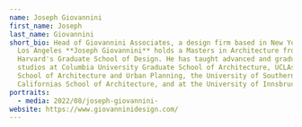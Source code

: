 ```yaml
---
name: Joseph Giovannini
first_name: Joseph
last_name: Giovannini
short_bio: Head of Giovannini Associates, a design firm based in New York and
  Los Angeles **Joseph Giovannini** holds a Masters in Architecture from
  Harvard's Graduate School of Design. He has taught advanced and graduate
  studios at Columbia University Graduate School of Architecture, UCLAs Graduate
  School of Architecture and Urban Planning, the University of Southern
  Californias School of Architecture, and at the University of Innsbruck.
portraits:
  - media: 2022/08/joseph-giovannini-​
website: https://www.giovanninidesign.com/
---
```


